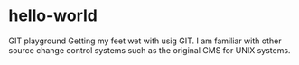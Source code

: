 # hello-world
GIT playground
Getting my feet wet with usig GIT. I am familiar with other source change control systems such as the original CMS for UNIX systems.
